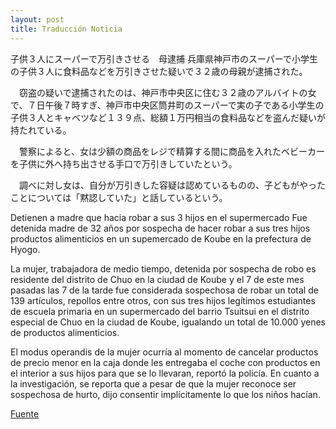 ```yaml
---
layout: post
title: Traducción Noticia
---
```


子供３人にスーパーで万引きさせる　母逮捕
兵庫県神戸市のスーパーで小学生の子供３人に食料品などを万引きさせた疑いで３２歳の母親が逮捕された。

　窃盗の疑いで逮捕されたのは、神戸市中央区に住む３２歳のアルバイトの女で、７日午後７時すぎ、神戸市中央区筒井町のスーパーで実の子である小学生の子供３人とキャベツなど１３９点、総額１万円相当の食料品などを盗んだ疑いが持たれている。

　警察によると、女は少額の商品をレジで精算する間に商品を入れたベビーカーを子供に外へ持ち出させる手口で万引きしていたという。

　調べに対し女は、自分が万引きした容疑は認めているものの、子どもがやったことについては「黙認していた」と話しているという。

Detienen a madre que hacia robar a sus 3 hijos en el supermercado
Fue detenida madre de 32 años por sospecha de hacer robar a sus tres hijos productos alimenticios en un supemercado de Koube en la prefectura de Hyogo.

La mujer, trabajadora de medio tiempo, detenida por sospecha de robo es residente del distrito de Chuo en la ciudad de Koube y el 7 de este mes pasadas las 7 de la tarde fue considerada sospechosa de robar un total de 139 artículos, repollos entre otros, con sus tres hijos legítimos estudiantes de escuela primaria en un supermercado del barrio Tsuitsui en el distrito especial de Chuo en la ciudad de Koube, igualando un total de 10.000 yenes de productos alimenticios. 

El modus operandis de la mujer ocurría al momento de cancelar productos de precio menor en la caja donde les entregaba el coche con productos en el interior a sus hijos para que se lo llevaran, reportó la policía.
En cuanto a la investigación, se reporta que a pesar de que la mujer reconoce ser sospechosa de hurto, dijo consentir implícitamente lo que los niños hacían.


<a href="https://headlines.yahoo.co.jp/videonews/nnn?a=20171008-00000038-nnn-soci">Fuente</a>
